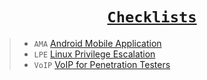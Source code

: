 <div align="center">

# [`Checklists`](https://github.com/Anlominus/HacKingPro/tree/main/Checklist)
  
</div>

> - `AMA` [Android Mobile Application](./Android%20Mobile%20Application.md) <br>
> - `LPE` [Linux Privilege Escalation](./Linux%20Privilege%20Escalation.md) <br>
> - `VoIP` [VoIP for Penetration Testers](./VoIP%20for%20Penetration%20Testers.md) 
